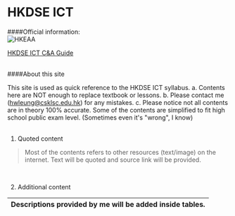 HKDSE ICT
=======

####Official information:
<br>
  ![HKEAA](http://www.hkeaa.edu.hk/images/logo.png)<p>
  [HKDSE ICT C&A Guide](http://www.hkeaa.edu.hk/DocLibrary/HKDSE/Subject_Information/ict/2020hkdse-e-ict.pdf)

<br>
####About this site
<br>

This site is used as quick reference to the HKDSE ICT syllabus.
a. Contents here are NOT enough to replace textbook or lessons.
b. Please contact me (hwleung@csklsc.edu.hk) for any mistakes.
c. Please notice not all contents are in theory 100% accurate. Some of the contents are simplified to fit high school public exam level. (Sometimes even it's "wrong", I know)
<br><br>

1. Quoted content
  > Most of the contents refers to other resources (text/image) on the internet. Text will be quoted and source link will be provided.
<br>

2. Additional content

  |Descriptions provided by me will be added inside tables.|
  |---|

